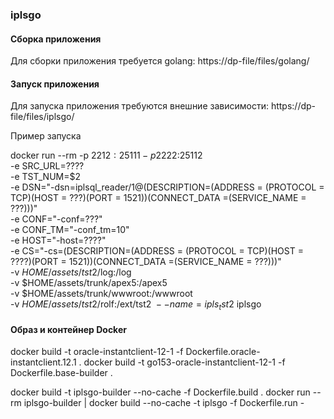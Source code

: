 ### iplsgo

#### Сборка приложения

Для сборки приложения требуется golang:
https://dp-file/files/golang/

#### Запуск приложения

Для запуска приложения требуются внешние зависимости:
https://dp-file/files/iplsgo/

Пример запуска

docker run --rm -p 221$2:25111 -p 222$2:25112 \
-e SRC_URL=???? \
-e TST_NUM=$2 \
-e DSN="-dsn=iplsql_reader/1@(DESCRIPTION=(ADDRESS = (PROTOCOL = TCP)(HOST = ???)(PORT = 1521))(CONNECT_DATA =(SERVICE_NAME = ???)))" \
-e CONF="-conf=???" \
-e CONF_TM="-conf_tm=10" \
-e HOST="-host=????" \
-e CS="-cs=(DESCRIPTION=(ADDRESS = (PROTOCOL = TCP)(HOST = ????)(PORT = 1521))(CONNECT_DATA =(SERVICE_NAME = ???)))" \
-v $HOME/assets/tst$2/log:/log \
-v $HOME/assets/trunk/apex5:/apex5 \
-v $HOME/assets/trunk/wwwroot:/wwwroot \
-v $HOME/assets/tst$2/rolf:/ext/tst$2 \
--name=ipls_tst$2 iplsgo

#### Образ и контейнер Docker

docker build -t oracle-instantclient-12-1 -f Dockerfile.oracle-instantclient.12.1 .
docker build -t go153-oracle-instantclient-12-1 -f Dockerfile.base-builder .

docker build -t iplsgo-builder --no-cache -f Dockerfile.build .
docker run --rm iplsgo-builder | docker build --no-cache -t iplsgo -f Dockerfile.run -